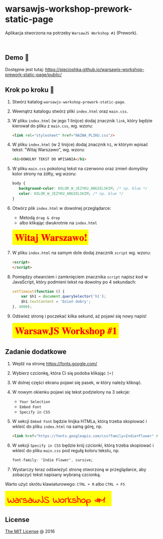 # warsawjs-workshop-prework-static-page

Aplikacja stworzona na potrzeby `WarsawJS Workshop #1` (Prework).

<img src="https://warsawjs.com/static/images/logos/logo-warsawjs.svg" width="400" alt=""/>

## Demo :tada:

Dostępne jest tutaj: <https://piecioshka.github.io/warsawjs-workshop-prework-static-page/public/>

## Krok po kroku 👣

1. Stwórz katalog `warsawjs-workshop-prework-static-page`.
2. Wewnątrz katalogu stwórz pliki `index.html` oraz `main.css`.
3. W pliku `index.html` (w jego 1 linijce) dodaj znacznik `link`, który
    będzie kierował do pliku z `main.css`, wg. wzoru:

    ```html
    <link rel="stylesheet" href="NAZWA_PLIKU.css"/>
    ```

4. W pliku `index.html` (w 2 linijce) dodaj znacznik `h1`, w którym
    wpisać tekst: "Witaj Warszawo", wg. wzoru:

    ```html
    <h1>DOWOLNY TEKST DO WPISANIA</h1>
    ```

5. W pliku `main.css` pokoloruj tekst na czerwono oraz zmień domyślny kolor
    strony na żółty, wg wzoru:

    ```css
    body {
       background-color: KOLOR_W_JEZYKU_ANGIELSKIM; /* np. blue */
       color: KOLOR_W_JEZYKU_ANGIELSKIM; /* np. blue */
    }
    ```

6. Otwórz plik `index.html` w dowolnej przeglądarce:

    * Metodą `drag & drop`
    * albo klikając dwukrotnie na `index.html`

    ![](./images/screenshot-1.png)

7. W pliku `index.html` na samym dole dodaj znacznik `script` wg. wzoru:

    ```html
    <script>
    </script>
    ```

8. Pomiędzy otwarciem i zamknięciem znacznika `script` napisz kod w JavaScript,
    który podmieni tekst na dowolny po 4 sekundach:

    ```javascript
    setTimeout(function () {
        var $h1 = document.querySelector('h1');
        $h1.textContent = 'Dzień dobry';
    }, 4000);
    ```

9. Odśwież stronę i poczekać kilka sekund, aż pojawi się nowy napis!

    ![](./images/screenshot-2.png)

## Zadanie dodatkowe

1. Wejdź na stronę <https://fonts.google.com/>
2. Wybierz czcionkę, która Ci się podoba klikając `[+]`
3. W dolnej części ekranu pojawi się pasek, w który należy kliknąć.
4. W nowym okienku pojawi się tekst podzielony na 3 sekcje:

    * `Your Selection`
    * `Embed Font`
    * `Specify in CSS`

5. W sekcji `Embed Font` będzie linijka HTMLa, którą trzeba skopiować
    i wkleić do pliku `index.html` na samą górę, np.

    ```html
    <link href="https://fonts.googleapis.com/css?family=Indie+Flower" rel="stylesheet"/>
    ```

6. W sekcji `Specify in CSS` będzie krój czcionki, którą trzeba skopiować
    i wkleić do pliku `main.css` pod regułą koloru tekstu, np.

    ```css
    font-family: 'Indie Flower', cursive;
    ```

7. Wystarczy teraz odświeżyć stronę otworzoną w przeglądarce, aby zobaczyć
    tekst napisany wybraną czcionką.

Warto użyć skrótu klawiaturowego: `CTRL + R` albo `CTRL + F5`

![](./images/screenshot-3.png)

## License

[The MIT License](http://piecioshka.mit-license.org) @ 2016
